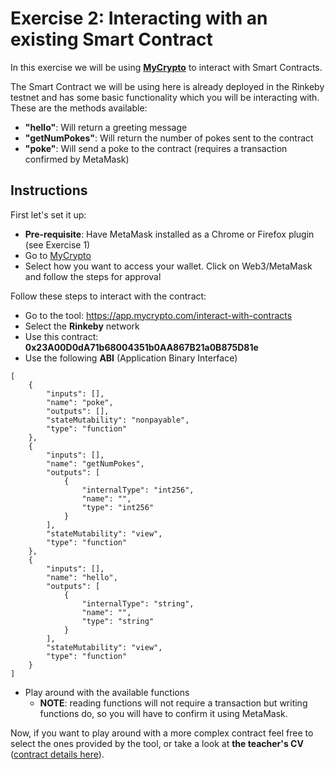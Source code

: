 # Exercise 2: Interacting with an existing Smart Contract

In this exercise we will be using [**MyCrypto**](https://mycrypto.com/) to interact with Smart Contracts.

The Smart Contract we will be using here is already deployed in the Rinkeby testnet and has some basic functionality which you will be interacting with. These are the methods available:

* **"hello"**: Will return a greeting message
* **"getNumPokes"**: Will return the number of pokes sent to the contract
* **"poke"**: Will send a poke to the contract (requires a transaction confirmed by MetaMask)

## Instructions

First let's set it up:

* **Pre-requisite**: Have MetaMask installed as a Chrome or Firefox plugin (see Exercise 1)
* Go to [MyCrypto](https://mycrypto.com/)
* Select how you want to access your wallet. Click on Web3/MetaMask and follow the steps for approval

Follow these steps to interact with the contract:

* Go to the tool: https://app.mycrypto.com/interact-with-contracts
* Select the **Rinkeby** network
* Use this contract: **0x23A00D0dA71b68004351b0AA867B21a0B875D81e**
* Use the following **ABI** (Application Binary Interface)

```
[
	{
		"inputs": [],
		"name": "poke",
		"outputs": [],
		"stateMutability": "nonpayable",
		"type": "function"
	},
	{
		"inputs": [],
		"name": "getNumPokes",
		"outputs": [
			{
				"internalType": "int256",
				"name": "",
				"type": "int256"
			}
		],
		"stateMutability": "view",
		"type": "function"
	},
	{
		"inputs": [],
		"name": "hello",
		"outputs": [
			{
				"internalType": "string",
				"name": "",
				"type": "string"
			}
		],
		"stateMutability": "view",
		"type": "function"
	}
]
```

* Play around with the available functions
  * **NOTE**: reading functions will not require a transaction but writing functions do, so you will have to confirm it using MetaMask.

Now, if you want to play around with a more complex contract feel free to select the ones provided by the tool, or take a look at **the teacher's CV** ([contract details here](TeacherCV.md)).